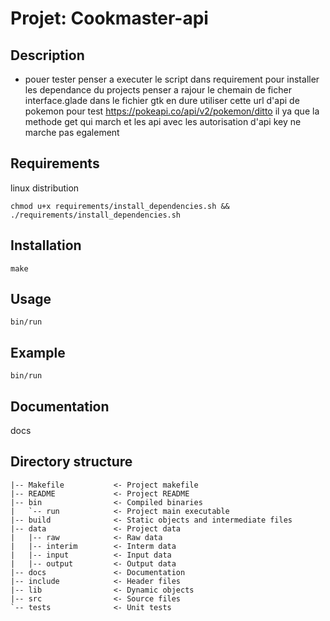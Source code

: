 # Projet: Cookmaster-api


## Description

- pouer tester
penser a executer le script dans requirement pour installer les dependance du projects
penser a rajour le chemain de ficher interface.glade dans le fichier gtk en dure
utiliser cette url d'api de pokemon pour test 
https://pokeapi.co/api/v2/pokemon/ditto
il ya que la methode get qui march
et les api avec les autorisation d'api key ne marche pas egalement

## Requirements

linux distribution

`chmod u+x requirements/install_dependencies.sh && ./requirements/install_dependencies.sh`

## Installation

`make`

## Usage

`bin/run`

## Example

`bin/run`

## Documentation

docs

## Directory structure

```
|-- Makefile           <- Project makefile
|-- README             <- Project README
|-- bin                <- Compiled binaries
|   `-- run            <- Project main executable
|-- build              <- Static objects and intermediate files
|-- data               <- Project data
|   |-- raw            <- Raw data
|   |-- interim        <- Interm data
|   |-- input          <- Input data
|   |-- output         <- Output data
|-- docs               <- Documentation
|-- include            <- Header files
|-- lib                <- Dynamic objects
|-- src                <- Source files
`-- tests              <- Unit tests
```
